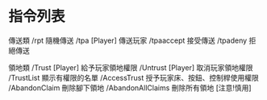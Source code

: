 # 指令列表
傳送類
/rpt 隨機傳送
/tpa [Player] 傳送玩家
/tpaaccept 接受傳送
/tpadeny 拒絕傳送

領地類
/Trust [Player] 給予玩家領地權限
/Untrust [Player] 取消玩家領地權限
/TrustList 顯示有權限的名單
/AccessTrust 授予玩家床、按鈕、控制桿使用權限
/AbandonClaim  刪除腳下領地
/AbandonAllClaims 刪除所有領地 [注意!慎用]
